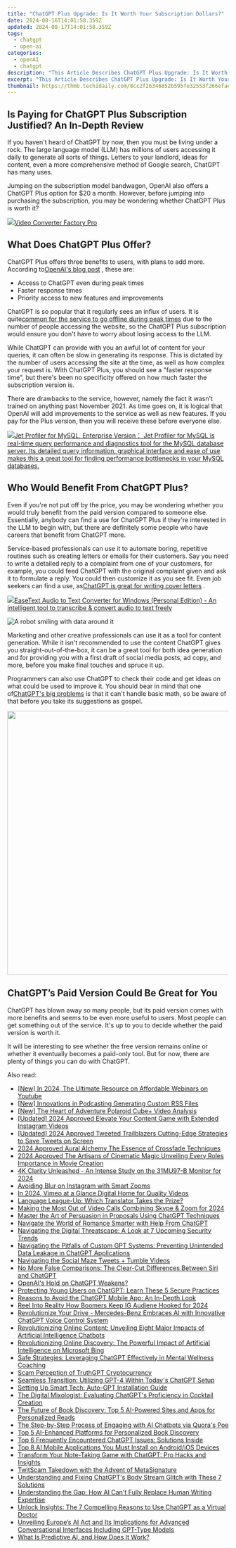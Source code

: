 ```yaml
---
title: "ChatGPT Plus Upgrade: Is It Worth Your Subscription Dollars?"
date: 2024-08-16T14:01:58.359Z
updated: 2024-08-17T14:01:58.359Z
tags:
  - chatgpt
  - open-ai
categories:
  - openAI
  - chatgpt
description: "This Article Describes ChatGPT Plus Upgrade: Is It Worth Your Subscription Dollars?"
excerpt: "This Article Describes ChatGPT Plus Upgrade: Is It Worth Your Subscription Dollars?"
thumbnail: https://thmb.techidaily.com/8cc2f26346852b595fe32553f266efaeb26b116a663fa0800cea00c3335313c9.png
---
```


## Is Paying for ChatGPT Plus Subscription Justified? An In-Depth Review

 If you haven't heard of ChatGPT by now, then you must be living under a rock. The large language model (LLM) has millions of users accessing it daily to generate all sorts of things. Letters to your landlord, ideas for content, even a more comprehensive method of Google search, ChatGPT has many uses.

 Jumping on the subscription model bandwagon, OpenAI also offers a ChatGPT Plus option for $20 a month. However, before jumping into purchasing the subscription, you may be wondering whether ChatGPT Plus is worth it?

<!-- affiliate ads begin -->
<a href="https://secure.2checkout.com/order/checkout.php?PRODS=4537547&QTY=1&AFFILIATE=108875&CART=1"><img src="https://secure.avangate.com/images/merchant/4b0a0290ad7df100b77e86839989a75e/products/vcfpro.png" border="0">Video Converter Factory Pro</a>
<!-- affiliate ads end -->
## What Does ChatGPT Plus Offer?

 ChatGPT Plus offers three benefits to users, with plans to add more. According to[OpenAI's blog post](https://openai.com/blog/chatgpt-plus) , these are:

* Access to ChatGPT even during peak times
* Faster response times
* Priority access to new features and improvements

 ChatGPT is so popular that it regularly sees an influx of users. It is quite[common for the service to go offline during peak times](https://www.makeuseof.com/chatgpt-at-capacity-right-now-windows/) due to the number of people accessing the website, so the ChatGPT Plus subscription would ensure you don't have to worry about losing access to the LLM.

 While ChatGPT can provide with you an awful lot of content for your queries, it can often be slow in generating its response. This is dictated by the number of users accessing the site at the time, as well as how complex your request is. With ChatGPT Plus, you should see a "faster response time", but there's been no specificity offered on how much faster the subscription version is.

 There are drawbacks to the service, however, namely the fact it wasn't trained on anything past November 2021\. As time goes on, it is logical that OpenAI will add improvements to the service as well as new features. If you pay for the Plus version, then you will receive these before everyone else.

<!-- affiliate ads begin -->
<a href="https://secure.2checkout.com/order/checkout.php?PRODS=4576829&QTY=1&AFFILIATE=108875&CART=1"><img src="https://secure.avangate.com/images/merchant/9e740b84bb48a64dde25061566299467/products/copy_1_jp_box_big.png" border="0">Jet Profiler for MySQL, Enterprise Version： Jet Profiler for MySQL is real-time query performance and diagnostics tool for the MySQL database server. Its detailed query information, graphical interface and ease of use makes this a great tool for finding performance bottlenecks in your MySQL databases. </a>
<!-- affiliate ads end -->
## Who Would Benefit From ChatGPT Plus?

 Even if you're not put off by the price, you may be wondering whether you would truly benefit from the paid version compared to someone else. Essentially, anybody can find a use for ChatGPT Plus if they're interested in the LLM to begin with, but there are definitely some people who have careers that benefit from ChatGPT more.

 Service-based professionals can use it to automate boring, repetitive routines such as creating letters or emails for their customers. Say you need to write a detailed reply to a complaint from one of your customers, for example, you could feed ChatGPT with the original complaint given and ask it to formulate a reply. You could then customize it as you see fit. Even job seekers can find a use, as[ChatGPT is great for writing cover letters](https://www.makeuseof.com/write-cover-letter-using-chatgpt/) .

<!-- affiliate ads begin -->
<a href="https://secure.2checkout.com/order/checkout.php?PRODS=40203538&QTY=1&AFFILIATE=108875&CART=1"><img src="https://secure.avangate.com/images/merchant/cc4b82e826b52ec41c810301548e8f48/products/audio-to-text-transcription-software.png" border="0">EaseText Audio to Text Converter for Windows (Personal Edition) - An intelligent tool to transcribe & convert audio to text freely </a>
<!-- affiliate ads end -->
![A robot smiling with data around it](https://static1.makeuseofimages.com/wordpress/wp-content/uploads/2023/03/ai-robot-data.jpg)

 Marketing and other creative professionals can use it as a tool for content generation. While it isn't recommended to use the content ChatGPT gives you straight-out-of-the-box, it can be a great tool for both idea generation and for providing you with a first draft of social media posts, ad copy, and more, before you make final touches and spruce it up.

 Programmers can also use ChatGPT to check their code and get ideas on what could be used to improve it. You should bear in mind that one of[ChatGPT's big problems](https://www.makeuseof.com/openai-chatgpt-biggest-probelms/) is that it can't handle basic math, so be aware of that before you take its suggestions as gospel.

<!-- affiliate ads begin -->
<a href="https://uperfect.sjv.io/c/5597632/1246754/15155" target="_top" id="1246754"><img src="//a.impactradius-go.com/display-ad/15155-1246754" border="0" alt="" width="600" height="600"/></a><img height="0" width="0" src="https://imp.pxf.io/i/5597632/1246754/15155" style="position:absolute;visibility:hidden;" border="0" />
<!-- affiliate ads end -->
## ChatGPT’s Paid Version Could Be Great for You

 ChatGPT has blown away so many people, but its paid version comes with more benefits and seems to be even more useful to users. Most people can get something out of the service. It's up to you to decide whether the paid version is worth it.

 It will be interesting to see whether the free version remains online or whether it eventually becomes a paid-only tool. But for now, there are plenty of things you can do with ChatGPT.


<ins class="adsbygoogle"
     style="display:block"
     data-ad-format="autorelaxed"
     data-ad-client="ca-pub-7571918770474297"
     data-ad-slot="1223367746"></ins>



<ins class="adsbygoogle"
     style="display:block"
     data-ad-client="ca-pub-7571918770474297"
     data-ad-slot="8358498916"
     data-ad-format="auto"
     data-full-width-responsive="true"></ins>

<span class="atpl-alsoreadstyle">Also read:</span>
<div><ul>
<li><a href="https://youtube-blog.techidaily.com/n-2024-the-ultimate-resource-on-affordable-webinars-on-youtube/"><u>[New] In 2024, The Ultimate Resource on Affordable Webinars on Youtube</u></a></li>
<li><a href="https://some-techniques.techidaily.com/new-innovations-in-podcasting-generating-custom-rss-files/"><u>[New] Innovations in Podcasting  Generating Custom RSS Files</u></a></li>
<li><a href="https://vp-tips.techidaily.com/new-the-heart-of-adventure-polaroid-cubeplus-video-analysis/"><u>[New] The Heart of Adventure  Polaroid Cube+ Video Analysis</u></a></li>
<li><a href="https://instagram-video-recordings.techidaily.com/updated-2024-approved-elevate-your-content-game-with-extended-instagram-videos/"><u>[Updated] 2024 Approved  Elevate Your Content Game with Extended Instagram Videos</u></a></li>
<li><a href="https://twitter-videos.techidaily.com/updated-2024-approved-tweeted-trailblazers-cutting-edge-strategies-to-save-tweets-on-screen/"><u>[Updated] 2024 Approved  Tweeted Trailblazers  Cutting-Edge Strategies to Save Tweets on Screen</u></a></li>
<li><a href="https://extra-resources.techidaily.com/2024-approved-aural-alchemy-the-essence-of-crossfade-techniques/"><u>2024 Approved  Aural Alchemy  The Essence of Crossfade Techniques</u></a></li>
<li><a href="https://voice-adjusting.techidaily.com/2024-approved-the-artisans-of-cinematic-magic-unveiling-every-roles-importance-in-movie-creation/"><u>2024 Approved The Artisans of Cinematic Magic Unveiling Every Roles Importance in Movie Creation</u></a></li>
<li><a href="https://article-files.techidaily.com/4k-clarity-unleashed-an-intense-study-on-the-31mu97-b-monitor-for-2024/"><u>4K Clarity Unleashed - An Intense Study on the 31MU97-B Monitor for 2024</u></a></li>
<li><a href="https://instagram-clips.techidaily.com/avoiding-blur-on-instagram-with-smart-zooms/"><u>Avoiding Blur on Instagram with Smart Zooms</u></a></li>
<li><a href="https://vimeo-videos.techidaily.com/in-2024-vimeo-at-a-glance-digital-home-for-quality-videos/"><u>In 2024, Vimeo at a Glance  Digital Home for Quality Videos</u></a></li>
<li><a href="https://tech-revival.techidaily.com/language-league-up-which-translator-takes-the-prize/"><u>Language League-Up: Which Translator Takes the Prize?</u></a></li>
<li><a href="https://extra-skills.techidaily.com/making-the-most-out-of-video-calls-combining-skype-and-zoom-for-2024/"><u>Making the Most Out of Video Calls  Combining Skype & Zoom for 2024</u></a></li>
<li><a href="https://tech-revival.techidaily.com/master-the-art-of-persuasion-in-proposals-using-chatgpt-techniques/"><u>Master the Art of Persuasion in Proposals Using ChatGPT Techniques</u></a></li>
<li><a href="https://tech-revival.techidaily.com/navigate-the-world-of-romance-smarter-with-help-from-chatgpt/"><u>Navigate the World of Romance Smarter with Help From ChatGPT</u></a></li>
<li><a href="https://tech-revival.techidaily.com/navigating-the-digital-threatscape-a-look-at-7-upcoming-security-trends/"><u>Navigating the Digital Threatscape: A Look at 7 Upcoming Security Trends</u></a></li>
<li><a href="https://tech-revival.techidaily.com/navigating-the-pitfalls-of-custom-gpt-systems-preventing-unintended-data-leakage-in-chatgpt-applications/"><u>Navigating the Pitfalls of Custom GPT Systems: Preventing Unintended Data Leakage in ChatGPT Applications</u></a></li>
<li><a href="https://twitter-videos.techidaily.com/navigating-the-social-maze-tweets-plus-tumble-videos/"><u>Navigating the Social Maze  Tweets + Tumble Videos</u></a></li>
<li><a href="https://tech-revival.techidaily.com/no-more-false-comparisons-the-clear-cut-differences-between-siri-and-chatgpt/"><u>No More False Comparisons: The Clear-Cut Differences Between Siri and ChatGPT</u></a></li>
<li><a href="https://tech-revival.techidaily.com/openais-hold-on-chatgpt-weakens/"><u>OpenAI's Hold on ChatGPT Weakens?</u></a></li>
<li><a href="https://tech-revival.techidaily.com/protecting-young-users-on-chatgpt-learn-these-5-secure-practices/"><u>Protecting Young Users on ChatGPT: Learn These 5 Secure Practices</u></a></li>
<li><a href="https://tech-revival.techidaily.com/reasons-to-avoid-the-chatgpt-mobile-app-an-in-depth-look/"><u>Reasons to Avoid the ChatGPT Mobile App: An In-Depth Look</u></a></li>
<li><a href="https://instagram-videos.techidaily.com/reel-into-reality-how-boomers-keep-ig-audiene-hooked-for-2024/"><u>Reel Into Reality  How Boomers Keep IG Audiene Hooked for 2024</u></a></li>
<li><a href="https://tech-revival.techidaily.com/revolutionize-your-drive-mercedes-benz-embraces-ai-with-innovative-chatgpt-voice-control-system/"><u>Revolutionize Your Drive - Mercedes-Benz Embraces AI with Innovative ChatGPT Voice Control System</u></a></li>
<li><a href="https://tech-revival.techidaily.com/revolutionizing-online-content-unveiling-eight-major-impacts-of-artificial-intelligence-chatbots/"><u>Revolutionizing Online Content: Unveiling Eight Major Impacts of Artificial Intelligence Chatbots</u></a></li>
<li><a href="https://tech-revival.techidaily.com/revolutionizing-online-discovery-the-powerful-impact-of-artificial-intelligence-on-microsoft-bing/"><u>Revolutionizing Online Discovery: The Powerful Impact of Artificial Intelligence on Microsoft Bing</u></a></li>
<li><a href="https://tech-revival.techidaily.com/safe-strategies-leveraging-chatgpt-effectively-in-mental-wellness-coaching/"><u>Safe Strategies: Leveraging ChatGPT Effectively in Mental Wellness Coaching</u></a></li>
<li><a href="https://tech-revival.techidaily.com/scam-perception-of-truthgpt-cryptocurrency/"><u>Scam Perception of TruthGPT Cryptocurrency</u></a></li>
<li><a href="https://tech-revival.techidaily.com/seamless-transition-utilizing-gpt-4-within-todays-chatgpt-setup/"><u>Seamless Transition: Utilizing GPT-4 Within Today's ChatGPT Setup</u></a></li>
<li><a href="https://tech-revival.techidaily.com/setting-up-smart-tech-auto-gpt-installation-guide/"><u>Setting Up Smart Tech: Auto-GPT Installation Guide</u></a></li>
<li><a href="https://tech-revival.techidaily.com/the-digital-mixologist-evaluating-chatgpts-proficiency-in-cocktail-creation/"><u>The Digital Mixologist: Evaluating ChatGPT's Proficiency in Cocktail Creation</u></a></li>
<li><a href="https://tech-revival.techidaily.com/the-future-of-book-discovery-top-5-ai-powered-sites-and-apps-for-personalized-reads/"><u>The Future of Book Discovery: Top 5 AI-Powered Sites and Apps for Personalized Reads</u></a></li>
<li><a href="https://tech-revival.techidaily.com/the-step-by-step-process-of-engaging-with-ai-chatbots-via-quoras-poe/"><u>The Step-by-Step Process of Engaging with AI Chatbots via Quora's Poe</u></a></li>
<li><a href="https://tech-revival.techidaily.com/top-5-ai-enhanced-platforms-for-personalized-book-discovery/"><u>Top 5 AI-Enhanced Platforms for Personalized Book Discovery</u></a></li>
<li><a href="https://tech-revival.techidaily.com/top-6-frequently-encountered-chatgpt-issues-solutions-inside/"><u>Top 6 Frequently Encountered ChatGPT Issues: Solutions Inside</u></a></li>
<li><a href="https://tech-revival.techidaily.com/top-8-ai-mobile-applications-you-must-install-on-androidios-devices/"><u>Top 8 AI Mobile Applications You Must Install on Android/iOS Devices</u></a></li>
<li><a href="https://tech-revival.techidaily.com/transform-your-note-taking-game-with-chatgpt-pro-hacks-and-insights/"><u>Transform Your Note-Taking Game with ChatGPT: Pro Hacks and Insights</u></a></li>
<li><a href="https://tech-revival.techidaily.com/twitscam-takedown-with-the-advent-of-metasignature/"><u>TwitScam Takedown with the Advent of MetaSignature</u></a></li>
<li><a href="https://tech-revival.techidaily.com/understanding-and-fixing-chatgpts-body-stream-glitch-with-these-7-solutions/"><u>Understanding and Fixing ChatGPT's Body Stream Glitch with These 7 Solutions</u></a></li>
<li><a href="https://tech-revival.techidaily.com/understanding-the-gap-how-ai-cant-fully-replace-human-writing-expertise/"><u>Understanding the Gap: How AI Can't Fully Replace Human Writing Expertise</u></a></li>
<li><a href="https://tech-revival.techidaily.com/unlock-insights-the-7-compelling-reasons-to-use-chatgpt-as-a-virtual-doctor/"><u>Unlock Insights: The 7 Compelling Reasons to Use ChatGPT as a Virtual Doctor</u></a></li>
<li><a href="https://tech-revival.techidaily.com/unveiling-europes-ai-act-and-its-implications-for-advanced-conversational-interfaces-including-gpt-type-models/"><u>Unveiling Europe’s AI Act and Its Implications for Advanced Conversational Interfaces Including GPT-Type Models</u></a></li>
<li><a href="https://tech-revival.techidaily.com/what-is-predictive-ai-and-how-does-it-work/"><u>What Is Predictive AI, and How Does It Work?</u></a></li>
</ul></div>
